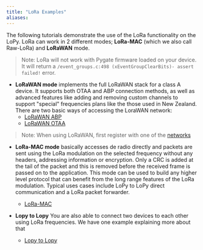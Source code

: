 ```yaml
---
title: "LoRa Examples"
aliases:
---
```


The following tutorials demonstrate the use of the LoRa functionality on the LoPy. LoRa can work in 2 different modes; **LoRa-MAC** (which we also call Raw-LoRa) and **LoRaWAN** mode.
> Note: LoRa will not work with Pygate firmware loaded on your device. It will return a `/event_groups.c:498 (xEventGroupClearBits)- assert failed!` error.

* **LoRaWAN mode** implements the full LoRaWAN stack for a class A device. It supports both OTAA and ABP connection methods, as well as advanced features like adding and removing custom channels to support "special" frequencies plans like the those used in New Zealand. There are two basic ways of accessing the LoraWAN network:
    * [LoRaWAN ABP](../lora/lorawan-abp/)
    * [LoRaWAN OTAA](../lora/lorawan-otaa/)
>Note: When using LoRaWAN, first register with one of the [networks](/gettingstarted/registration/lora/)

* **LoRa-MAC mode** basically accesses de radio directly and packets are sent using the LoRa modulation on the selected frequency without any headers, addressing information or encryption. Only a CRC is added at the tail of the packet and this is removed before the received frame is passed on to the application. This mode can be used to build any higher level protocol that can benefit from the long range features of the LoRa modulation. Typical uses cases include LoPy to LoPy direct communication and a LoRa packet forwarder.
    * [LoRa-MAC](../lora/lora-mac/)


* **Lopy to Lopy** You are also able to connect two devices to each other using LoRa frequencies. We have one example explaining more about that
    * [Lopy to Lopy](../lora/module-module/)

